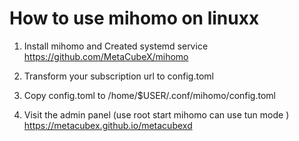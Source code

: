 # How to use mihomo on linuxx


1. Install mihomo and Created systemd service
https://github.com/MetaCubeX/mihomo

2. Transform your subscription url to config.toml

3. Copy config.toml to /home/$USER/.conf/mihomo/config.toml

5. Visit the admin panel (use root start mihomo can use tun mode )
https://metacubex.github.io/metacubexd

